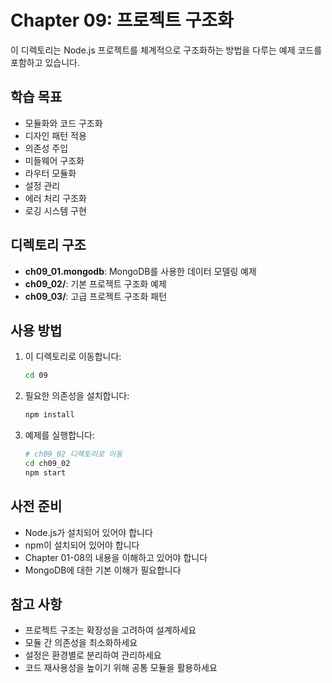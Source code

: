 # Chapter 09: 프로젝트 구조화

이 디렉토리는 Node.js 프로젝트를 체계적으로 구조화하는 방법을 다루는 예제 코드를 포함하고 있습니다.

## 학습 목표

- 모듈화와 코드 구조화
- 디자인 패턴 적용
- 의존성 주입
- 미들웨어 구조화
- 라우터 모듈화
- 설정 관리
- 에러 처리 구조화
- 로깅 시스템 구현

## 디렉토리 구조

- **ch09_01.mongodb**: MongoDB를 사용한 데이터 모델링 예제
- **ch09_02/**: 기본 프로젝트 구조화 예제
- **ch09_03/**: 고급 프로젝트 구조화 패턴

## 사용 방법

1. 이 디렉토리로 이동합니다:

   ```bash
   cd 09
   ```

2. 필요한 의존성을 설치합니다:

   ```bash
   npm install
   ```

3. 예제를 실행합니다:
   ```bash
   # ch09_02 디렉토리로 이동
   cd ch09_02
   npm start
   ```

## 사전 준비

- Node.js가 설치되어 있어야 합니다
- npm이 설치되어 있어야 합니다
- Chapter 01-08의 내용을 이해하고 있어야 합니다
- MongoDB에 대한 기본 이해가 필요합니다

## 참고 사항

- 프로젝트 구조는 확장성을 고려하여 설계하세요
- 모듈 간 의존성을 최소화하세요
- 설정은 환경별로 분리하여 관리하세요
- 코드 재사용성을 높이기 위해 공통 모듈을 활용하세요
